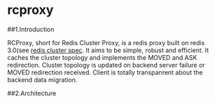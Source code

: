 # rcproxy

##1.Introduction

RCProxy, short for Redis Cluster Proxy, is a redis proxy built on redis 3.0(see [redis cluster spec](http://redis.io/topics/cluster-spec "悬停显示"). It aims to be simple, robust and efficient. It caches the cluster topology and implements the MOVED and ASK redirection. Cluster topology is updated on backend server failure or MOVED redirection received. Client is totally transpanrent about the backend data migration.
 
##2.Architecture


 

